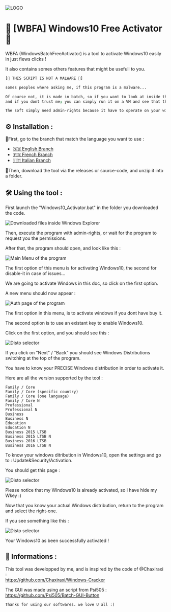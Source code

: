 ![LOGO](https://www.freepnglogos.com/uploads/w-letter-logo-png/w-letter-letter-designed-musiquedesign-brandcrowd-20.png)
# 🔰 [WBFA] Windows10 Free Activator 🔰

WBFA (WindowsBatchFreeActivator) is a tool to activate Windows10 easily in just fiews clicks !

It also contains somes others features that might be usefull to you.




```bash
[🔴 THIS SCRIPT IS NOT A MALWARE 🔴]

somes peoples where asking me, if this program is a malware...

Of course not, it is made in batch, so if you want to look at inside the code you can, 
and if you dont trust me; you can simply run it on a VM and see that there is no malwares.

The soft simply need admin-rights because it have to operate on your windows system, thats it !
```
## ⚙️ Installation :
📍First, go to the branch that match the language you want to use :
 - [🇬🇧 English Branch](https://github.com/SHARKgamestudio/Windows10-free-Activator-WBFA/tree/English)
 - [🇫🇷 French Branch](https://github.com/SHARKgamestudio/Windows10-free-Activator-WBFA/tree/French)
 - [🇮🇹 Italian Branch](https://github.com/SHARKgamestudio/Windows10-free-Activator-WBFA/tree/Italian)

📍Then, download the tool via the releases or source-code, and unzip it into a folder.
## 🛠 Using the tool :

First launch the "Windows10_Activator.bat" in the folder you downloaded the code.

![Downloaded files inside Windows Explorer](https://zupimages.net/up/22/41/u9wk.png)

Then, execute the program with admin-rights, or wait for the program to request you the permissions.

After that, the program should open, and look like this :

![Main Menu of the program](https://zupimages.net/up/22/41/28s8.png)

The first option of this menu is for activating Windows10, the second for disable-it in case of issues...

We are going to activate Windows in this doc, so click on the first option.

A new menu should now appear :

![Auth page of the program](https://zupimages.net/up/22/41/5nmi.png)

The first option in this menu, is to activate windows if you dont have buy it.

The second option is to use an existant key to enable Windows10.

Click on the first option, and you should see this :

![Disto selector](https://zupimages.net/up/22/41/qf7u.png)

If you click on "Next" / "Back" you should see Windows Distributions switching at the top of the program.

You have to know your PRECISE Windows distribution in order to activate it.

Here are all the version supported by the tool :

```
Family / Core
Family / Core (specific country)
Family / Core (one language)
Family / Core N
Professional
Professional N
Business
Business N
Education
Education N
Business 2015 LTSB
Business 2015 LTSB N
Business 2016 LTSB
Business 2016 LTSB N
```

To know your windows ditribution in Windows10, open the settings and go to : Update&Security/Activation.

You should get this page :

![Disto selector](https://zupimages.net/up/22/41/8shu.png)

Please notice that my Windows10 is already activated, so i have hide my Wkey :)

Now that you know your actual Windows distribution, return to the program and select the right-one.

If you see something like this :

![Disto selector](https://zupimages.net/up/22/41/zx4s.png)

Your Windows10 as been successfully activated !

## 🚀 Informations :
This tool was developped by me, and is inspired by the code of @Chaxiraxi :                            
https://github.com/Chaxiraxi/Windows-Cracker

The GUI was made using an script from Psi505 :                            
https://github.com/Psi505/Batch-GUI-Button


``` Thanks for using our softwares. we love U all :) ```
